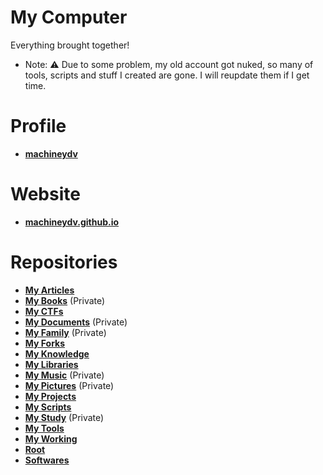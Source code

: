 # My Computer
Everything brought together!
- Note: :warning: Due to some problem, my old account got nuked, so many of tools, scripts and stuff I created are gone. I will reupdate them if I get time.

# Profile
* **[machineydv](https://github.com/machineydv/machineydv)**

# Website
* **[machineydv.github.io](https://github.com/machineydv/machineydv.github.io)**

# Repositories
* **[My Articles](https://github.com/machineydv/My-Articles)**
* **[My Books](https://github.com/machineydv/My-Books)** (Private)
* **[My CTFs](https://github.com/machineydv/My-CTFs)**
* **[My Documents](https://github.com/machineydv/My-Documents)** (Private)
* **[My Family](https://github.com/machineydv/My-Family)** (Private)
* **[My Forks](https://github.com/machineydv/My-Forks)**
* **[My Knowledge](https://github.com/machineydv/My-Knowledge)**
* **[My Libraries](https://github.com/machineydv/My-Libraries)** 
* **[My Music](https://github.com/machineydv/My-Music)** (Private)
* **[My Pictures](https://github.com/machineydv/My-Pictures)** (Private)
* **[My Projects](https://github.com/machineydv/My-Projects)**
* **[My Scripts](https://github.com/machineydv/My-Scripts)**
* **[My Study](https://github.com/machineydv/My-Study)** (Private)
* **[My Tools](https://github.com/machineydv/My-Tools)**
* **[My Working](https://github.com/machineydv/My-Working)**
* **[Root](https://github.com/machineydv/root)**
* **[Softwares](https://github.com/machineydv/Softwares)**
